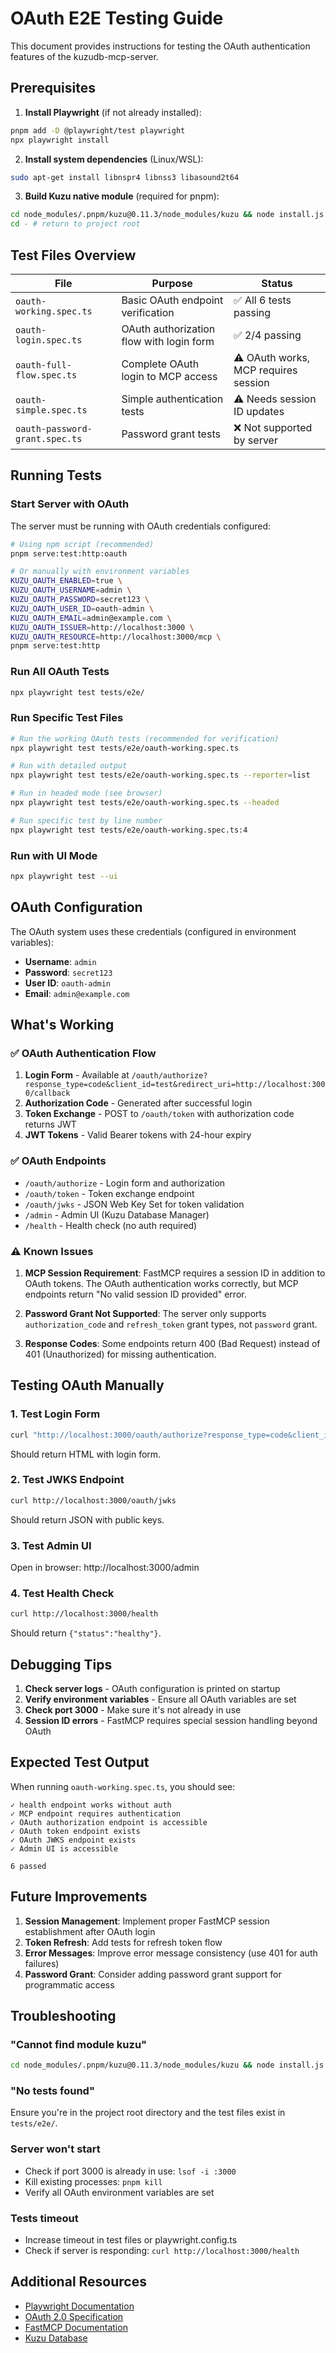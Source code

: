 # OAuth E2E Testing Guide

This document provides instructions for testing the OAuth authentication features of the kuzudb-mcp-server.

## Prerequisites

1. **Install Playwright** (if not already installed):
```bash
pnpm add -D @playwright/test playwright
npx playwright install
```

2. **Install system dependencies** (Linux/WSL):
```bash
sudo apt-get install libnspr4 libnss3 libasound2t64
```

3. **Build Kuzu native module** (required for pnpm):
```bash
cd node_modules/.pnpm/kuzu@0.11.3/node_modules/kuzu && node install.js
cd - # return to project root
```

## Test Files Overview

| File | Purpose | Status |
|------|---------|--------|
| `oauth-working.spec.ts` | Basic OAuth endpoint verification | ✅ All 6 tests passing |
| `oauth-login.spec.ts` | OAuth authorization flow with login form | ✅ 2/4 passing |
| `oauth-full-flow.spec.ts` | Complete OAuth login to MCP access | ⚠️ OAuth works, MCP requires session |
| `oauth-simple.spec.ts` | Simple authentication tests | ⚠️ Needs session ID updates |
| `oauth-password-grant.spec.ts` | Password grant tests | ❌ Not supported by server |

## Running Tests

### Start Server with OAuth

The server must be running with OAuth credentials configured:

```bash
# Using npm script (recommended)
pnpm serve:test:http:oauth

# Or manually with environment variables
KUZU_OAUTH_ENABLED=true \
KUZU_OAUTH_USERNAME=admin \
KUZU_OAUTH_PASSWORD=secret123 \
KUZU_OAUTH_USER_ID=oauth-admin \
KUZU_OAUTH_EMAIL=admin@example.com \
KUZU_OAUTH_ISSUER=http://localhost:3000 \
KUZU_OAUTH_RESOURCE=http://localhost:3000/mcp \
pnpm serve:test:http
```

### Run All OAuth Tests
```bash
npx playwright test tests/e2e/
```

### Run Specific Test Files
```bash
# Run the working OAuth tests (recommended for verification)
npx playwright test tests/e2e/oauth-working.spec.ts

# Run with detailed output
npx playwright test tests/e2e/oauth-working.spec.ts --reporter=list

# Run in headed mode (see browser)
npx playwright test tests/e2e/oauth-working.spec.ts --headed

# Run specific test by line number
npx playwright test tests/e2e/oauth-working.spec.ts:4
```

### Run with UI Mode
```bash
npx playwright test --ui
```

## OAuth Configuration

The OAuth system uses these credentials (configured in environment variables):

- **Username**: `admin`
- **Password**: `secret123`
- **User ID**: `oauth-admin`
- **Email**: `admin@example.com`

## What's Working

### ✅ OAuth Authentication Flow
1. **Login Form** - Available at `/oauth/authorize?response_type=code&client_id=test&redirect_uri=http://localhost:3000/callback`
2. **Authorization Code** - Generated after successful login
3. **Token Exchange** - POST to `/oauth/token` with authorization code returns JWT
4. **JWT Tokens** - Valid Bearer tokens with 24-hour expiry

### ✅ OAuth Endpoints
- `/oauth/authorize` - Login form and authorization
- `/oauth/token` - Token exchange endpoint
- `/oauth/jwks` - JSON Web Key Set for token validation
- `/admin` - Admin UI (Kuzu Database Manager)
- `/health` - Health check (no auth required)

### ⚠️ Known Issues

1. **MCP Session Requirement**: FastMCP requires a session ID in addition to OAuth tokens. The OAuth authentication works correctly, but MCP endpoints return "No valid session ID provided" error.

2. **Password Grant Not Supported**: The server only supports `authorization_code` and `refresh_token` grant types, not `password` grant.

3. **Response Codes**: Some endpoints return 400 (Bad Request) instead of 401 (Unauthorized) for missing authentication.

## Testing OAuth Manually

### 1. Test Login Form
```bash
curl "http://localhost:3000/oauth/authorize?response_type=code&client_id=test&redirect_uri=http://localhost:3000/callback"
```
Should return HTML with login form.

### 2. Test JWKS Endpoint
```bash
curl http://localhost:3000/oauth/jwks
```
Should return JSON with public keys.

### 3. Test Admin UI
Open in browser: http://localhost:3000/admin

### 4. Test Health Check
```bash
curl http://localhost:3000/health
```
Should return `{"status":"healthy"}`.

## Debugging Tips

1. **Check server logs** - OAuth configuration is printed on startup
2. **Verify environment variables** - Ensure all OAuth variables are set
3. **Check port 3000** - Make sure it's not already in use
4. **Session ID errors** - FastMCP requires special session handling beyond OAuth

## Expected Test Output

When running `oauth-working.spec.ts`, you should see:
```
✓ health endpoint works without auth
✓ MCP endpoint requires authentication
✓ OAuth authorization endpoint is accessible
✓ OAuth token endpoint exists
✓ OAuth JWKS endpoint exists
✓ Admin UI is accessible

6 passed
```

## Future Improvements

1. **Session Management**: Implement proper FastMCP session establishment after OAuth login
2. **Token Refresh**: Add tests for refresh token flow
3. **Error Messages**: Improve error message consistency (use 401 for auth failures)
4. **Password Grant**: Consider adding password grant support for programmatic access

## Troubleshooting

### "Cannot find module kuzu"
```bash
cd node_modules/.pnpm/kuzu@0.11.3/node_modules/kuzu && node install.js
```

### "No tests found"
Ensure you're in the project root directory and the test files exist in `tests/e2e/`.

### Server won't start
- Check if port 3000 is already in use: `lsof -i :3000`
- Kill existing processes: `pnpm kill`
- Verify all OAuth environment variables are set

### Tests timeout
- Increase timeout in test files or playwright.config.ts
- Check if server is responding: `curl http://localhost:3000/health`

## Additional Resources

- [Playwright Documentation](https://playwright.dev/)
- [OAuth 2.0 Specification](https://oauth.net/2/)
- [FastMCP Documentation](https://github.com/jordanburke/fastmcp)
- [Kuzu Database](https://kuzudb.com/)